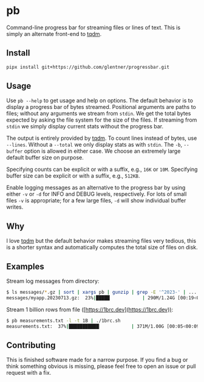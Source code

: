 pb
==

Command-line progress bar for streaming files or lines of text.
This is simply an alternate front-end to [tqdm](https://github.com/tqdm/tqdm).

Install
-------

```sh
pipx install git+https://github.com/glentner/progressbar.git
```

Usage
-----

Use `pb --help` to get usage and help on options.
The default behavior is to display a progress bar of bytes streamed.
Positional arguments are paths to files; without any arguments we stream from `stdin`.
We get the total bytes expected by asking the file system for the size of the files.
If streaming from `stdin` we simply display current stats without the progress bar.

The output is entirely provided by [tqdm](https://github.com/tqdm/tqdm).
To count lines instead of bytes, use `--lines`.
Without a `--total` we only display stats as with `stdin`.
The `-b`, `--buffer` option is allowed in either case.
We choose an extremely large default buffer size on purpose.

Specifying counts can be explicit or with a suffix, e.g., `16K` or `10M`.
Specifying buffer size can be explicit or with a suffix, e.g., `512KB`.

Enable logging messages as an alternative to the progress bar by
using either `-v` or `-d` for INFO and DEBUG levels, respectively.
For lots of small files `-v` is appropriate; for a few large files,
`-d` will show individual buffer writes.

Why
---

I love [tqdm](https://github.com/tqdm/tqdm) but the default behavior makes
streaming files very tedious, this is a shorter syntax and automatically
computes the total size of files on disk.

Examples
--------

Stream log messages from directory:

```sh
$ ls messages/*.gz | sort | xargs pb | gunzip | grep -E '^2023-' | ...
messages/myapp.20230713.gz:  23%|█████            | 290M/1.24G [00:19<01:29, 11.4MB/s]
```

Stream 1 billion rows from file ([https://1brc.dev](https://1brc.dev)):

```sh
$ pb measurements.txt -l -t 1B | ./1brc.sh
measurements.txt:  37%|███████████▏           | 371M/1.00G [00:05<00:09, 69.3MLines/s]
```

Contributing
------------

This is finished software made for a narrow purpose.
If you find a bug or think something obvious is missing,
please feel free to open an issue or pull request with a fix.

